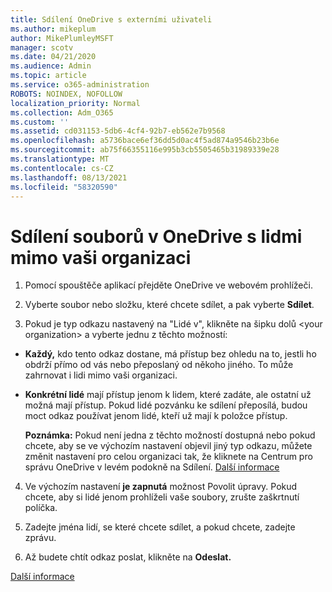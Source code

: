 ```yaml
---
title: Sdílení OneDrive s externími uživateli
ms.author: mikeplum
author: MikePlumleyMSFT
manager: scotv
ms.date: 04/21/2020
ms.audience: Admin
ms.topic: article
ms.service: o365-administration
ROBOTS: NOINDEX, NOFOLLOW
localization_priority: Normal
ms.collection: Adm_O365
ms.custom: ''
ms.assetid: cd031153-5db6-4cf4-92b7-eb562e7b9568
ms.openlocfilehash: a5736bace6ef36dd5d0ac4f5ad874a9546b23b6e
ms.sourcegitcommit: ab75f66355116e995b3cb5505465b31989339e28
ms.translationtype: MT
ms.contentlocale: cs-CZ
ms.lasthandoff: 08/13/2021
ms.locfileid: "58320590"
---
```

# <a name="share-files-in-onedrive-with-people-outside-your-organization"></a>Sdílení souborů v OneDrive s lidmi mimo vaši organizaci

1. Pomocí spouštěče aplikací přejděte OneDrive ve webovém prohlížeči. 
    
2. Vyberte soubor nebo složku, které chcete sdílet, a pak vyberte **Sdílet**. 
    
3. Pokud je typ odkazu nastavený na "Lidé v", klikněte na šipku dolů \<your organization\> a vyberte jednu z těchto možností: 
    
  - **Každý,** kdo tento odkaz dostane, má přístup bez ohledu na to, jestli ho obdrží přímo od vás nebo přeposlaný od někoho jiného. To může zahrnovat i lidi mimo vaši organizaci. 
    
  - **Konkrétní lidé** mají přístup jenom k lidem, které zadáte, ale ostatní už možná mají přístup. Pokud lidé pozvánku ke sdílení přeposílá, budou moct odkaz používat jenom lidé, kteří už mají k položce přístup. 
    
    **Poznámka:** Pokud není jedna z těchto možností dostupná nebo pokud chcete, aby se ve výchozím nastavení objevil jiný typ odkazu, můžete  změnit nastavení pro celou organizaci tak, že kliknete na Centrum pro správu OneDrive v levém podokně na Sdílení. [Další informace](https://go.microsoft.com/fwlink/?linkid=871961)
  
4. Ve výchozím nastavení **je zapnutá** možnost Povolit úpravy. Pokud chcete, aby si lidé jenom prohlíželi vaše soubory, zrušte zaškrtnutí políčka. 
    
5. Zadejte jména lidí, se které chcete sdílet, a pokud chcete, zadejte zprávu.
    
6. Až budete chtít odkaz poslat, klikněte na **Odeslat.** 
    
[Další informace](https://go.microsoft.com/fwlink/?linkid=871861)
  

